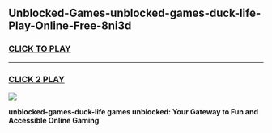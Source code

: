 
## Unblocked-Games-unblocked-games-duck-life-Play-Online-Free-8ni3d
<h3>
<a href="https://premium76.site?title=unblocked-games-duck-life&ref=26A">CLICK TO PLAY</a></h3>
<hr>

<h3>
<a href="https://premium76.site?title=unblocked-games-duck-life&ref=26A">CLICK 2 PLAY</a>
  
</h3>

<a href="https://premium76.site?title=unblocked-games-duck-life&ref=26A"><img src="https://clearcache.store/games.png"></a>


**unblocked-games-duck-life games unblocked: Your Gateway to Fun and Accessible Online Gaming**

